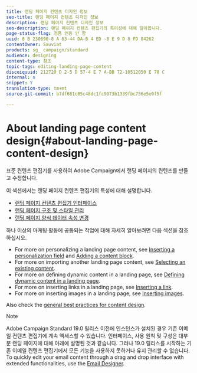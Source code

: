 ```yaml
---
title: 랜딩 페이지 컨텐츠 디자인 정보
seo-title: 랜딩 페이지 컨텐츠 디자인 정보
description: 랜딩 페이지 컨텐츠 디자인 정보
seo-description: 랜딩 페이지 컨텐츠 편집기의 특이성에 대해 알아봅니다.
page-status-flag: 정품 인증 안 함
uuid: 8 B 230690-8 A 63-44 DA-B 4 ED -8 E 9 D 8 FD 84262
contentOwner: Sauviat
products: sg_ campaign/standard
audience: designing
content-type: 참조
topic-tags: editing-landing-page-content
discoiquuid: 212720 D 2-5 D 57-4 E 7 A-BB 72-10512050 E 78 C
internal: n
snippet: Y
translation-type: tm+mt
source-git-commit: b7df681c05c48dc1fc9873b1339fbc756e5e0f5f

---
```



# About landing page content design{#about-landing-page-content-design}

표준 컨텐츠 편집기를 사용하여 Adobe Campaign에서 랜딩 페이지의 컨텐츠를 만들고 수정합니다.

이 섹션에서는 랜딩 페이지 컨텐츠 편집기의 특성에 대해 설명합니다.

* [랜딩 페이지 컨텐츠 편집기 인터페이스](../../designing/using/landing-page-content-editor-interface.md)
* [랜딩 페이지 구조 및 스타일 관리](../../designing/using/managing-landing-page-structure-and-style.md)
* [랜딩 페이지 양식 데이터 속성 변경](../../designing/using/changing-a-landing-page-form-data-properties.md)

하나 이상의 마케팅 활동에 공통되는 작업에 대해 자세히 알아보려면 다음 섹션을 참조하십시오.

* For more on personalizing a landing page content, see [Inserting a personalization field](../../designing/using/inserting-a-personalization-field.md) and [Adding a content block](../../designing/using/adding-a-content-block.md).
* For more on importing another landing page content, see [Selecting an existing content](../../designing/using/selecting-an-existing-content.md).
* For more on defining dynamic content in a landing page, see [Defining dynamic content in a landing page](../../designing/using/defining-dynamic-content-in-a-landing-page.md).
* For more on inserting links in a landing page, see [Inserting a link](../../designing/using/inserting-a-link.md).
* For more on inserting images in a landing page, see [Inserting images](../../designing/using/inserting-images.md).

Also check the [general best practices for content design](../../designing/using/content-design-best-practices.md).

>[!NOTE]
>
>Adobe Campaign Standard 19.0 릴리스 이전에 인스턴스가 설치된 경우 기존 이메일 컨텐츠 편집기에 계속 액세스할 수 있습니다. 인터페이스, 사용 원칙 및 구성은 대부분 랜딩 페이지에 대해 아래에 설명된 것과 같습니다. 그러나 19.0 릴리스를 시작하는 기존 이메일 컨텐츠 편집기에서 모든 기능을 사용하지 못하거나 유지 관리할 수 없습니다. To quickly edit your email content through a drag and drop interface with extended functionalities, use the [Email Designer](../../designing/using/about-email-content-design.md#about-the-email-designer).

